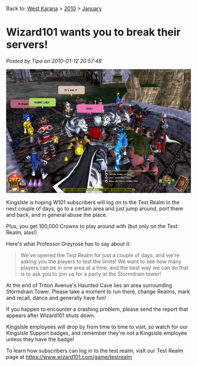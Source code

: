 Back to: [West Karana](/posts/westkarana.md) > [2010](/posts/2010/westkarana.md) > [January](./westkarana.md)
# Wizard101 wants you to break their servers!

*Posted by Tipa on 2010-01-12 20:57:48*

[![](../../../uploads/2010/01/WizardGraphicalClient-2010-01-12-20-32-37-82.jpg "Party at Stormdrain Tower!")](../../../uploads/2010/01/WizardGraphicalClient-2010-01-12-20-32-37-82.jpg)

KingsIsle is hoping W101 subscribers will log on to the Test Realm in the next couple of days, go to a certain area and just jump around, port there and back, and in general abuse the place.

Plus, you get 100,000 Crowns to play around with (but only on the Test Realm, alas!)

Here's what Professor Greyrose has to say about it:


> We've opened the Test Realm for just a couple of days, and we're asking you the players to test the limits! We want to see how many players can be in one area at a time, and the best way we can do that is to ask you to join us for a party at the Stormdrain tower! 

At the end of Triton Avenue's Haunted Cave lies an area surrounding Stormdrain Tower. Please take a moment to run there, change Realms, mark and recall, dance and generally have fun! 

If you happen to encounter a crashing problem, please send the report that appears after Wizard101 shuts down. 

KingsIsle employees will drop by from time to time to visit, so watch for our KingsIsle Support badges, and remember they're not a KingsIsle employee unless they have the badge! 

To learn how subscribers can log in to the test realm, visit our Test Realm page at <https://www.wizard101.com/game/testrealm> 




